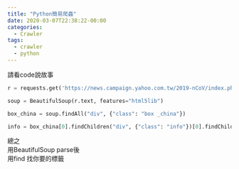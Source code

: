 ```yaml
---
title: "Python簡易爬蟲"
date: 2020-03-07T22:38:22-00:00
categories:
  - Crawler
tags:
  - crawler
  - python
---
```

  
請看code說故事  
```python
r = requests.get('https://news.campaign.yahoo.com.tw/2019-nCoV/index.php')

soup = BeautifulSoup(r.text, features="html5lib")

box_china = soup.findAll("div", {"class": "box _china"})

info = box_china[0].findChildren("div", {"class": "info"})[0].findChildren("p", {"class": "current"})[0].getText()
```  
總之  
用BeautifulSoup parse後  
用find 找你要的標籤  
